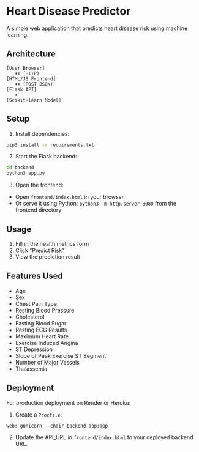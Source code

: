 # Heart Disease Predictor

A simple web application that predicts heart disease risk using machine learning.

## Architecture

```
[User Browser]
   ⬇️⬆️ (HTTP)
[HTML/JS Frontend]
   ⬇️⬆️ (POST JSON)
[Flask API]
   ⬇️
[Scikit-learn Model]
```

## Setup

1. Install dependencies:
```bash
pip3 install -r requirements.txt
```

2. Start the Flask backend:
```bash
cd backend
python3 app.py
```

3. Open the frontend:
- Open `frontend/index.html` in your browser
- Or serve it using Python: `python3 -m http.server 8080` from the frontend directory

## Usage

1. Fill in the health metrics form
2. Click "Predict Risk"
3. View the prediction result

## Features Used

- Age
- Sex
- Chest Pain Type
- Resting Blood Pressure
- Cholesterol
- Fasting Blood Sugar
- Resting ECG Results
- Maximum Heart Rate
- Exercise Induced Angina
- ST Depression
- Slope of Peak Exercise ST Segment
- Number of Major Vessels
- Thalassemia

## Deployment

For production deployment on Render or Heroku:

1. Create a `Procfile`:
```
web: gunicorn --chdir backend app:app
```

2. Update the API_URL in `frontend/index.html` to your deployed backend URL.